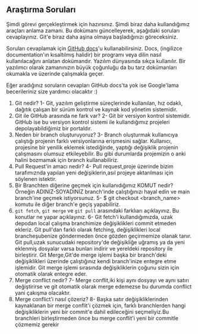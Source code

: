 ## Araştırma Soruları

Şimdi görevi gerçekleştirmek için hazırsınız. Şimdi biraz daha kullandığımız araçları anlama zamanı. Bu dokümanı güncelleyerek, aşağıdaki soruları cevaplayınız. Git'e biraz daha aşina olmaya başladığınızı göreceksiniz. 

Soruları cevaplamak için [GitHub docs](https://docs.github.com/en)'u kullanabilirsiniz. Docs, (ingilizce documentation'ın kısaltılmış halidir) bir programı veya dilin nasıl kullanılacağını anlatan dokümandır. Yazılım dünyasında sıkça kullanılır. Bir yazılımcı olarak zamanınızın büyük çoğunluğu da bu tarz dokümanları okumakla ve üzerinde çalışmakla geçer.

Eğer aradığınız soruların cevapları GitHub docs'ta yok ise Google'lama becerileriniz size yardımcı olacaktır :)

1. Git nedir?
1- Git, yazılım geliştirme süreçlerinde kullanılan, hız odaklı, dağıtık çalışan bir sürüm kontrol ve kaynak kod yönetim sistemidir.
2. Git ile GitHub arasında ne fark var? 
2- Git bir versiyon kontrol sistemidir. GitHub ise bu versiyon kontrol sistemi ile kullandığımız projeleri depolayabildiğimiz bir portaldır.
3. Neden bir branch oluşturuyoruz? 
3- Branch oluşturmak kullanıcıya çalıştığı projenin farklı versiyonlarına erişmesini sağlar. Kullanıcı, projesine bir yenilik eklemek istediğinde, yaptığı değişiklik projenin çalışmasını olumsuz etkileyebilir. Bu gibi durumlarda projemizin o anki halini bozmamak için branch kullanabiliriz.
4. Pull Request'in amacı nedir?
4- Pull request,proje üzerinde bizim tarafımıznda yapılan yeni değişiklerin,asıl projeye aktarılması için söylenen istektir.
5. Bir Branchten diğerine geçmek için kullanıdığımız KOMUT nedir? Örneğin ADINIZ-SOYADINIZ branch'inde çalıştığınızı hayal edin ve main branch'ine geçmek istiyorsunuz.
5- $ git checkout <branch_name> komutu ile diğer branch'e geçiş yapabiliriz.
6. `git fetch`, `git merge` ve `git pull` arasındaki farklıarı açıklayınız. Bu konutlar ne yapar açıklayınız.
6- Git fetch'i kullandığımızda, uzak depodan local çalışma branchimize değişiklikleri commit etmeden ekleriz. Git pull'dan farklı olarak fetching, değişiklikleri local brancheşubenize göndermeden önce gözden geçirmemize olanak tanır. 
Git pull,uzak sunucudaki repository'de değişikliğe uğramış ya da yeni eklenmiş dosyalar varsa bunları indirir ve yereldeki repository ile birleştirir.
Git Merge,Git'de merge işlemi başka bir branch'deki değişiklikleri üzerinde çalıştığınız kendi branch'inize entegre etme işlemidir. Git merge işlemi sırasında değişikliklerin çoğunu sizin için otomatik olarak entegre eder.
7. Merge conflict nedir?
7- Merge conflit,iki kişi aynı dosyayı ve aynı satırı değiştirirse ve git otomatik olarak merge edemezse bu durumda conflict yani çakışma olacaktır.
8. Merge conflict'i nasıl çözeriz?
8- Başka satır değişikliklerinden kaynaklanan bir merge conflit'i çözmek için, farklı branchlerden hangi değişikliklerin yeni bir commit'e dahil edileceğini seçmeliyiz.Bu branchleri birleştirmeden önce bu merge conflit'i yeni bir commitle çözmemiz gerekir
